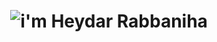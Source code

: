 <div style="width:100%;display:flex; align-items:center; justify-content:center">
  <img src="https://media.giphy.com/media/Sc576bJiJDvOeq4EXt/giphy.gif"/>
  <h1>i'm Heydar Rabbaniha</h1>
</div>

<!-- <div style="display:flex; align-items:center; justify-content:center">
  <img src="https://media.giphy.com/media/RN8FdaB6T1bkkI5n4I/giphy.gif"/>
</div> ->



 🔭 I’m currently working on ecommerce web app https://zen-pc.liara.run
 🌱 I’m currently learning Reactjs




